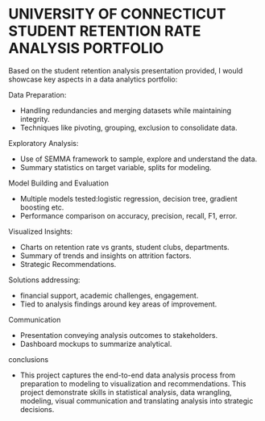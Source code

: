 # UNIVERSITY OF CONNECTICUT STUDENT RETENTION RATE ANALYSIS PORTFOLIO

Based on the student retention analysis presentation provided, I would showcase key aspects in a data analytics portfolio:

Data Preparation:
- Handling redundancies and merging datasets while maintaining integrity.
- Techniques like pivoting, grouping, exclusion to consolidate data.

Exploratory Analysis:
- Use of SEMMA framework to sample, explore and understand the data.
- Summary statistics on target variable, splits for modeling.

Model Building and Evaluation
- Multiple models tested:logistic regression, decision tree, gradient boosting etc.
- Performance comparison on accuracy, precision, recall, F1, error.

Visualized Insights:
- Charts on retention rate vs grants, student clubs, departments.
- Summary of trends and insights on attrition factors.
- Strategic Recommendations.

Solutions addressing:
- financial support, academic challenges, engagement.
- Tied to analysis findings around key areas of improvement.

Communication
- Presentation conveying analysis outcomes to stakeholders.
- Dashboard mockups to summarize analytical.

conclusions
- This project captures the end-to-end data analysis process from preparation to modeling to visualization and recommendations. This project demonstrate skills in statistical analysis, data wrangling, modeling, visual communication and translating analysis into strategic decisions.

